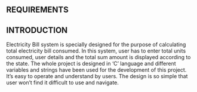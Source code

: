 ## REQUIREMENTS
## INTRODUCTION
Electricity Bill system is specially designed for the purpose of calculating total electricity bill consumed. In this system, user has to enter total units consumed, user details and the total sum amount is displayed according to the state. The whole project is designed in ‘C’ language and different variables and strings have been used for the development of this project. It’s easy to operate and understand by users. The design is so simple that user won’t find it difficult to use and navigate.
